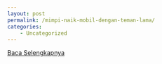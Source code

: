```yaml
---
layout: post
permalink: /mimpi-naik-mobil-dengan-teman-lama/
categories:
    - Uncategorized
---
```


[Baca Selengkapnya](/04)